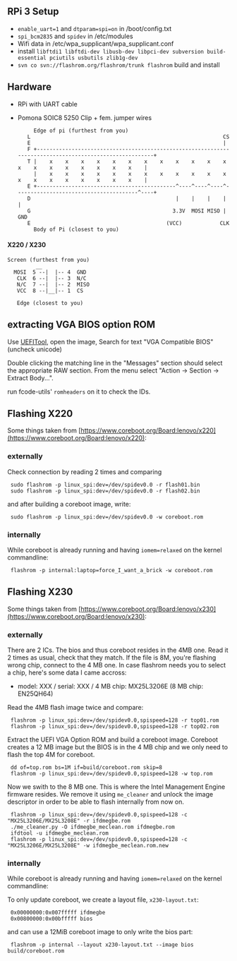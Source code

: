 
## RPi 3 Setup
* `enable_uart=1` and `dtparam=spi=on` in /boot/config.txt
* `spi_bcm2835` and `spidev` in /etc/modules
* Wifi data in /etc/wpa_supplicant/wpa_supplicant.conf
* install `libftdi1 libftdi-dev libusb-dev libpci-dev subversion build-essential pciutils usbutils zlib1g-dev`
* `svn co svn://flashrom.org/flashrom/trunk flashrom` build and install

## Hardware
* RPi with UART cable
* Pomona SOIC8 5250 Clip + fem. jumper wires

		   Edge of pi (furthest from you)
		 L                                                             CS
		 E                                                             |
		 F +--------------------------------------------------------------------------------------------------------+
		 T |    x    x    x    x    x    x    x    x    x    x    x    x    x    x    x    x    x    x    x    x    |
		   |    x    x    x    x    x    x    x    x    x    x    x    x    x    x    x    x    x    x    x    x    |
		 E +--------------------------------------------^----^----^----^---------------------------------------^----+
		 D                                              |    |    |    |                                       |
		 G                                             3.3V  MOSI MISO |                                      GND
		 E                                           (VCC)            CLK
		   Body of Pi (closest to you)

#### X220 / X230
	Screen (furthest from you)
		     __
	  MOSI  5 --|  |-- 4  GND
	   CLK  6 --|  |-- 3  N/C
	   N/C  7 --|  |-- 2  MISO
	   VCC  8 --|__|-- 1  CS

	   Edge (closest to you)


## extracting VGA BIOS option ROM
Use [UEFITool](https://github.com/LongSoft/UEFITool), open the image, Search for
text "VGA Compatible BIOS" (uncheck unicode)

Double clicking the matching line in the "Messages" section should select the
appropriate RAW section. From the menu select "Action -> Section -> Extract Body...".

run fcode-utils' `romheaders` on it to check the IDs.


## Flashing X220
Some things taken from [https://www.coreboot.org/Board:lenovo/x220](https://www.coreboot.org/Board:lenovo/x220):

### externally
Check connection by reading 2 times and comparing

     sudo flashrom -p linux_spi:dev=/dev/spidev0.0 -r flash01.bin
     sudo flashrom -p linux_spi:dev=/dev/spidev0.0 -r flash02.bin

and after building a coreboot image, write:

     sudo flashrom -p linux_spi:dev=/dev/spidev0.0 -w coreboot.rom

### internally
While coreboot is already running and having `iomem=relaxed` on the kernel commandline:

     flashrom -p internal:laptop=force_I_want_a_brick -w coreboot.rom


## Flashing X230
Some things taken from [https://www.coreboot.org/Board:lenovo/x230](https://www.coreboot.org/Board:lenovo/x230):

### externally
There are 2 ICs. The bios and thus coreboot resides in the 4MB one.
Read it 2 times as usual, check that they match. If the file is 8M,
you're flashing wrong chip, connect to the 4 MB one. In case flashrom
needs you to select a chip, here's some data I came accross:

* model: XXX / serial: XXX / 4 MB chip: MX25L3206E (8 MB chip: EN25QH64)

Read the 4MB flash image twice and compare:

     flashrom -p linux_spi:dev=/dev/spidev0.0,spispeed=128 -r top01.rom
     flashrom -p linux_spi:dev=/dev/spidev0.0,spispeed=128 -r top02.rom

Extract the UEFI VGA Option ROM and build a coreboot image.
Coreboot creates a 12 MB image but the BIOS is in the 4 MB chip and we only
need to flash the top 4M for coreboot.

     dd of=top.rom bs=1M if=build/coreboot.rom skip=8
     flashrom -p linux_spi:dev=/dev/spidev0.0,spispeed=128 -w top.rom

Now we swith to the 8 MB one. This is where the Intel Management Engine firmware
resides. We remove it using `me_cleaner` and unlock the image descriptor in
order to be able to flash internally from now on.

     flashrom -p linux_spi:dev=/dev/spidev0.0,spispeed=128 -c "MX25L3206E/MX25L3208E" -r ifdmegbe.rom
     ./me_cleaner.py -O ifdmegbe_meclean.rom ifdmegbe.rom
     ifdtool -u ifdmegbe_meclean.rom
     flashrom -p linux_spi:dev=/dev/spidev0.0,spispeed=128 -c "MX25L3206E/MX25L3208E" -w ifdmegbe_meclean.rom.new


### internally
While coreboot is already running and having `iomem=relaxed` on the kernel commandline:

To only update coreboot, we create a layout file, `x230-layout.txt`:

     0x00000000:0x007fffff ifdmegbe
     0x00800000:0x00bfffff bios

and can use a 12MiB coreboot image to only write the bios part:

     flashrom -p internal --layout x230-layout.txt --image bios build/coreboot.rom

